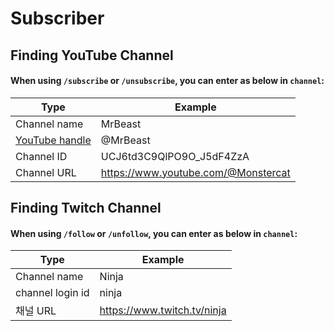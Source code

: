 # Subscriber
## Finding YouTube Channel
#### When using ``/subscribe`` or ``/unsubscribe``, you can enter as below in ``channel``:
|Type|Example|
|-------|-|
|Channel name|MrBeast|
|[YouTube handle](https://www.youtube.com/handle)|@MrBeast|
|Channel ID|UCJ6td3C9QlPO9O_J5dF4ZzA|
|Channel URL|https://www.youtube.com/@Monstercat|

## Finding Twitch Channel
#### When using ``/follow`` or ``/unfollow``, you can enter as below in ``channel``:
|Type|Example|
|-------|-|
|Channel name|Ninja|
|channel login id|ninja|
|채널 URL|https://www.twitch.tv/ninja|
